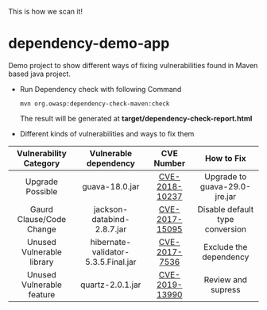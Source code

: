 This is how we scan it!

# dependency-demo-app
Demo project to show different ways of fixing vulnerabilities found in Maven based java project.


- Run Dependency check with following Command

    ```mvn org.owasp:dependency-check-maven:check```

    The result will be generated at **target/dependency-check-report.html**

- Different kinds of vulnerabilities and ways to fix them


| Vulnerability Category | Vulnerable dependency | CVE Number| How to Fix  |
| :-------------: |:-------------:| :-----:| :-----:|
|Upgrade Possible | guava-18.0.jar| [CVE-2018-10237](https://nvd.nist.gov/vuln/detail/CVE-2018-10237)|Upgrade to guava-29.0-jre.jar |
|Gaurd Clause/Code Change | jackson-databind-2.8.7.jar| [CVE-2017-15095](https://nvd.nist.gov/vuln/detail/CVE-2017-15095)  | Disable default type conversion|
|Unused Vulnerable library  | hibernate-validator-5.3.5.Final.jar | [CVE-2017-7536](https://nvd.nist.gov/vuln/detail/CVE-2017-7536)  | Exclude the dependency |
|Unused Vulnerable feature | quartz-2.0.1.jar | [CVE-2019-13990](https://nvd.nist.gov/vuln/detail/CVE-2019-13990) | Review and supress |






